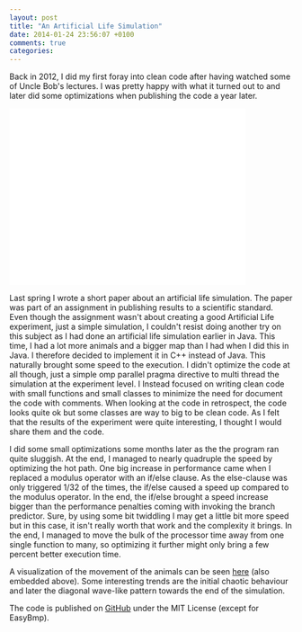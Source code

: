 ```yaml
---
layout: post
title: "An Artificial Life Simulation"
date: 2014-01-24 23:56:07 +0100
comments: true
categories: 
---
```


Back in 2012, I did my first foray into clean code after having watched some of Uncle Bob's lectures. I was pretty happy with what it turned out to and later did some optimizations when publishing the code a year later.

<!-- more -->

<iframe width="420" height="315" src="//www.youtube.com/embed/KsBChqI0sBk" frameborder="0" allowfullscreen></iframe>

Last spring I wrote a short paper about an artificial life simulation. The paper was part of an assignment in publishing results to a scientific standard. Even though the assignment wasn't about creating a good Artificial Life experiment, just a simple simulation, I couldn't resist doing another try on this subject as I had done an artificial life simulation earlier in Java. This time, I had a lot more animals and a bigger map than I had when I did this in Java. I therefore decided to implement it in C++ instead of Java. This naturally brought some speed to the execution. I didn't optimize the code at all though, just a simple omp parallel pragma directive to multi thread the simulation at the experiment level. I Instead focused on writing clean code with small functions and small classes to minimize the need for document the code with comments. When looking at the code in retrospect, the code looks quite ok but some classes are way to big to be clean code. As I felt that the results of the experiment were quite interesting, I thought I would share them and the code. 

I did some small optimizations some months later as the the program ran quite sluggish. At the end, I managed to nearly quadruple the speed by optimizing the hot path. One big increase in performance came when I replaced a modulus operator with an if/else clause. As the else-clause was only triggered 1/32 of the times, the if/else caused a speed up compared to the modulus operator. In the end, the if/else brought a speed increase bigger than the performance penalties coming with invoking the branch predictor. Sure, by using some bit twiddling I may get a little bit more speed but in this case, it isn't really worth that work and the complexity it brings. In the end, I managed to move the bulk of the processor time away from one single function to many, so optimizing it further might only bring a few percent better execution time.

A visualization of the movement of the animals can be seen [here](http://youtu.be/KsBChqI0sBk) (also embedded above). Some interesting trends are the initial chaotic behaviour and later the diagonal wave-like pattern towards the end of the simulation.

The code is published on [GitHub](https://github.com/MattiasLiljeson/Artificial-Life-Sim) under the MIT License (except for EasyBmp).